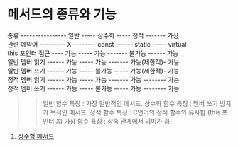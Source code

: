 # 메서드의 종류와 기능

종류 ---------------- 일반 ----- 상수화 ----- 정적 ------- 가상      
관련 예약어 --------- X -------- const ------ static ----- virtual      
this 포인터 접근 ---- 가능 ----- 가능 ------- 불가능 ------ 가능    
일반 멤버 읽기 ------ 가능 ----- 가능 ------- 가능(제한적)- 가능  
일반 멤버 쓰기 ------ 가능 ----- 불가능 ----- 가능(제한적)- 가능  
정적 멤버 읽기 ------ 가능 ----- 가능 ------- 가능 -------- 가능  
정적 멤버 쓰기 ------ 가능 ----- 불가능 ----- 가능 -------- 가능  


>> 일반 함수 특징 : 가장 일반적인 메서드.
>> 상수화 함수 특징 : 멤버 쓰기 방지가 목적인 메서드.
>> 정적 함수 특징 : C언어의 정적 함수와 유사함.(this 포인터 X)
>> 가상 함수 특징 : 상속 관계에서 의미가 큼.

  1. [상수형 메서드]()
